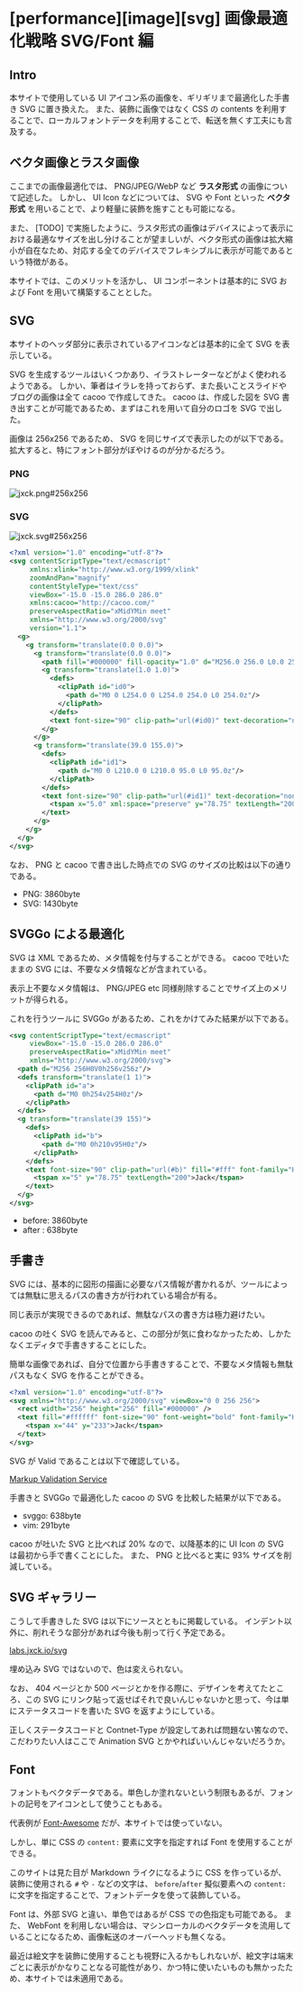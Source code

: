 # [performance][image][svg] 画像最適化戦略 SVG/Font 編

## Intro

本サイトで使用している UI アイコン系の画像を、ギリギリまで最適化した手書き SVG に置き換えた。
また、装飾に画像ではなく CSS の contents を利用することで、ローカルフォントデータを利用することで、転送を無くす工夫にも言及する。


## ベクタ画像とラスタ画像

ここまでの画像最適化では、 PNG/JPEG/WebP など **ラスタ形式** の画像について記述した。
しかし、 UI Icon などについては、 SVG や Font といった **ベクタ形式** を用いることで、より軽量に装飾を施すことも可能になる。

また、 [TODO] で実施したように、ラスタ形式の画像はデバイスによって表示における最適なサイズを出し分けることが望ましいが、ベクタ形式の画像は拡大縮小が自在なため、対応する全てのデバイスでフレキシブルに表示が可能であるという特徴がある。

本サイトでは、このメリットを活かし、 UI コンポーネントは基本的に SVG および Font を用いて構築することとした。


## SVG

本サイトのヘッダ部分に表示されているアイコンなどは基本的に全て SVG を表示している。

SVG を生成するツールはいくつかあり、イラストレーターなどがよく使われるようである。
しかい、筆者はイラレを持っておらず、また長いことスライドやブログの画像は全て cacoo で作成してきた。
cacoo は、作成した図を SVG 書き出すことが可能であるため、まずはこれを用いて自分のロゴを SVG で出した。

画像は 256x256 であるため、 SVG を同じサイズで表示したのが以下である。拡大すると、特にフォント部分がぼやけるのが分かるだろう。


### PNG

![jxck.png#256x256](/assets/img/jxck.png)



### SVG

![jxck.svg#256x256](/assets/img/jxck.svg)


```svg
<?xml version="1.0" encoding="utf-8"?>
<svg contentScriptType="text/ecmascript"
     xmlns:xlink="http://www.w3.org/1999/xlink"
     zoomAndPan="magnify"
     contentStyleType="text/css"
     viewBox="-15.0 -15.0 286.0 286.0"
     xmlns:cacoo="http://cacoo.com/"
     preserveAspectRatio="xMidYMin meet"
     xmlns="http://www.w3.org/2000/svg"
     version="1.1">
  <g>
    <g transform="translate(0.0 0.0)">
      <g transform="translate(0.0 0.0)">
        <path fill="#000000" fill-opacity="1.0" d="M256.0 256.0 L0.0 256.0 L0.0 0.0 L256.0 0.0 L256.0 256.0z" stroke="none"/>
        <g transform="translate(1.0 1.0)">
          <defs>
            <clipPath id="id0">
              <path d="M0 0 L254.0 0 L254.0 254.0 L0 254.0z"/>
            </clipPath>
          </defs>
          <text font-size="90" clip-path="url(#id0)" text-decoration="none" fill="#ffffff" font-family="Helvetica" font-style="normal" font-weight="bold"/>
        </g>
      </g>
      <g transform="translate(39.0 155.0)">
        <defs>
          <clipPath id="id1">
            <path d="M0 0 L210.0 0 L210.0 95.0 L0 95.0z"/>
          </clipPath>
        </defs>
        <text font-size="90" clip-path="url(#id1)" text-decoration="none" fill="#ffffff" font-family="Helvetica" font-style="normal" font-weight="bold">
          <tspan x="5.0" xml:space="preserve" y="78.75" textLength="200.0">Jack</tspan>
        </text>
      </g>
    </g>
  </g>
</svg>
```

なお、 PNG と cacoo で書き出した時点での SVG のサイズの比較は以下の通りである。

- PNG: 3860byte
- SVG: 1430byte


## SVGGo による最適化

SVG は XML であるため、メタ情報を付与することができる。
cacoo で吐いたままの SVG には、不要なメタ情報などが含まれている。

表示上不要なメタ情報は、 PNG/JPEG etc 同様削除することでサイズ上のメリットが得られる。

これを行うツールに SVGGo があるため、これをかけてみた結果が以下である。


```svg
<svg contentScriptType="text/ecmascript"
     viewBox="-15.0 -15.0 286.0 286.0"
     preserveAspectRatio="xMidYMin meet"
     xmlns="http://www.w3.org/2000/svg">
  <path d="M256 256H0V0h256v256z"/>
  <defs transform="translate(1 1)">
    <clipPath id="a">
      <path d="M0 0h254v254H0z"/>
    </clipPath>
  </defs>
  <g transform="translate(39 155)">
    <defs>
      <clipPath id="b">
        <path d="M0 0h210v95H0z"/>
      </clipPath>
    </defs>
    <text font-size="90" clip-path="url(#b)" fill="#fff" font-family="Helvetica" font-weight="bold">
      <tspan x="5" y="78.75" textLength="200">Jack</tspan>
    </text>
  </g>
</svg>
```

- before: 3860byte
- after :  638byte


## 手書き

SVG には、基本的に図形の描画に必要なパス情報が書かれるが、ツールによっては無駄に思えるパスの書き方が行われている場合が有る。

同じ表示が実現できるのであれば、無駄なパスの書き方は極力避けたい。

cacoo の吐く SVG を読んでみると、この部分が気に食わなかったため、しかたなくエディタで手書きすることにした。

簡単な画像であれば、自分で位置から手書きすることで、不要なメタ情報も無駄パスもなく SVG を作ることができる。


```svg
<?xml version="1.0" encoding="utf-8"?>
<svg xmlns="http://www.w3.org/2000/svg" viewBox="0 0 256 256">
  <rect width="256" height="256" fill="#000000" />
  <text fill="#ffffff" font-size="90" font-weight="bold" font-family="Helvetica">
    <tspan x="44" y="233">Jack</tspan>
  </text>
</svg>
```

SVG が Valid であることは以下で確認している。

[Markup Validation Service](https://validator.w3.org/dev/tests/)

手書きと SVGGo で最適化した cacoo の SVG を比較した結果が以下である。

- svggo: 638byte
- vim: 291byte

cacoo が吐いた SVG と比べれば 20% なので、以降基本的に UI Icon の SVG は最初から手で書くことにした。
また、 PNG と比べると実に 93% サイズを削減している。


## SVG ギャラリー

こうして手書きした SVG は以下にソースとともに掲載している。
インデント以外に、削れそうな部分があれば今後も削って行く予定である。

[labs.jxck.io/svg](labs.jxck.io/svg)


埋め込み SVG ではないので、色は変えられない。


なお、 404 ページとか 500 ページとかを作る際に、デザインを考えてたところ、この SVG にリンク貼って返せばそれで良いんじゃないかと思って、今は単にステータスコードを書いた SVG を返すようにしている。

正しくステータスコードと Contnet-Type が設定してあれば問題ない筈なので、こだわりたい人はここで Animation SVG とかやればいいんじゃないだろうか。


## Font

フォントもベクタデータである。単色しか塗れないという制限もあるが、フォントの記号をアイコンとして使うこともある。

代表例が [Font-Awesome](https://fortawesome.github.io/Font-Awesome/) だが、本サイトでは使っていない。

しかし、単に CSS の `content:` 要素に文字を指定すれば Font を使用することができる。

このサイトは見た目が Markdown ライクになるように CSS を作っているが、装飾に使用される `#` や `-` などの文字は、 `before`/`after` 擬似要素への `content:` に文字を指定することで、フォントデータを使って装飾している。

Font は、外部 SVG と違い、単色ではあるが CSS での色指定も可能である。
また、 WebFont を利用しない場合は、マシンローカルのベクタデータを流用していることになるため、画像転送のオーバーヘッドも無くなる。

最近は絵文字を装飾に使用することも視野に入るかもしれないが、絵文字は端末ごとに表示がかなりことなる可能性があり、かつ特に使いたいものも無かったため、本サイトでは未適用である。

